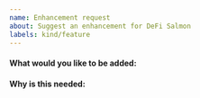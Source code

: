 ```yaml
---
name: Enhancement request
about: Suggest an enhancement for DeFi Salmon
labels: kind/feature
---
```


<!-- Please only use this template for submitting enhancement/feature requests -->

#### What would you like to be added:

#### Why is this needed:
